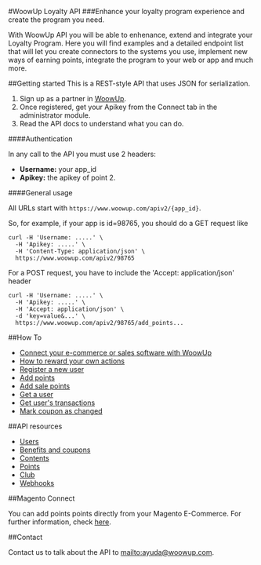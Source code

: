 #WoowUp Loyalty API
###Enhance your loyalty program experience and create the program you need.

With WoowUp API you will be able to enhenance, extend and integrate your Loyalty Program.
Here you will find examples and a detailed endpoint list that will let you create connectors to the systems you use, implement new ways of earning points, integrate the program to your web or app and much more. 

##Getting started
This is a REST-style API that uses JSON for serialization.

1. Sign up as a partner in [WoowUp](http://www.woowup.com).
2. Once registered, get your Apikey from the Connect tab in the administrator module.
3. Read the API docs to understand what you can do.

####Authentication

In any call to the API you must use 2 headers:
 
 * __Username:__ your app_id 
 * __Apikey:__ the apikey of point 2.

####General usage

All URLs start with `https://www.woowup.com/apiv2/{app_id}`. 

So, for example, if your app is id=98765, you should do a GET request like

```shell
curl -H 'Username: .....' \
  -H 'Apikey: .....' \
  -H 'Content-Type: application/json' \
  https://www.woowup.com/apiv2/98765
```

For a POST request, you have to include the 'Accept: application/json' header

```shell
curl -H 'Username: .....' \
  -H 'Apikey: .....' \
  -H 'Accept: application/json' \
  -d 'key=value&...' \
  https://www.woowup.com/apiv2/98765/add_points...
```

##How To

* [Connect your e-commerce or sales software with WoowUp](https://github.com/woowup/docs/blob/master/howto/create-sales-connector.md)
* [How to reward your own actions](https://github.com/woowup/docs/blob/master/howto/reward-own-actions.md)
* [Register a new user](https://github.com/woowup/docs/blob/master/api/examples.md#register-a-new-user)
* [Add points](https://github.com/woowup/docs/blob/master/api/examples.md#add-points)
* [Add sale points](https://github.com/woowup/docs/blob/master/api/examples.md#add-sale-points)
* [Get a user](https://github.com/woowup/docs/blob/master/api/examples.md#get-a-user)
* [Get user's transactions](https://github.com/woowup/docs/blob/master/api/get-users-transactions)
* [Mark coupon as changed](https://github.com/woowup/docs/blob/master/api/get-users-transactions)

##API resources

* [Users](https://github.com/woowup/docs/blob/master/api/registracion.md)
* [Benefits and coupons](https://github.com/woowup/docs/blob/master/api/beneficios.md)
* [Contents](https://github.com/woowup/docs/blob/master/api/contenidos.md)
* [Points](https://github.com/woowup/docs/blob/master/api/puntos.md)
* [Club](https://github.com/woowup/docs/blob/master/api/club.md)
* [Webhooks](https://github.com/woowup/docs/blob/master/api/webhooks.md)

##Magento Connect

You can add points points directly from your Magento E-Commerce. For further information, check [here](https://github.com/woowup/docs/blob/master/magento_connect/readme.md).

##Contact

Contact us to talk about the API to <mailto:ayuda@woowup.com>.
